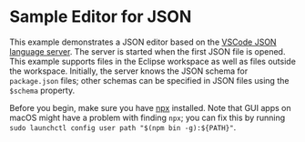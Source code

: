 Sample Editor for JSON
======================

This example demonstrates a JSON editor based on the [VSCode JSON language server][1].
The server is started when the first JSON file is opened. This example supports
files in the Eclipse workspace as well as files outside the workspace. Initially,
the server knows the JSON schema for `package.json` files; other schemas can be
specified in JSON files using the `$schema` property.

Before you begin, make sure you have [npx][2] installed.
Note that GUI apps on macOS might have a problem with finding `npx`; you can fix
this by running `sudo launchctl config user path "$(npm bin -g):${PATH}"`.

[1]: https://www.npmjs.com/package/vscode-json-languageserver
[2]: https://www.npmjs.com/package/npx
